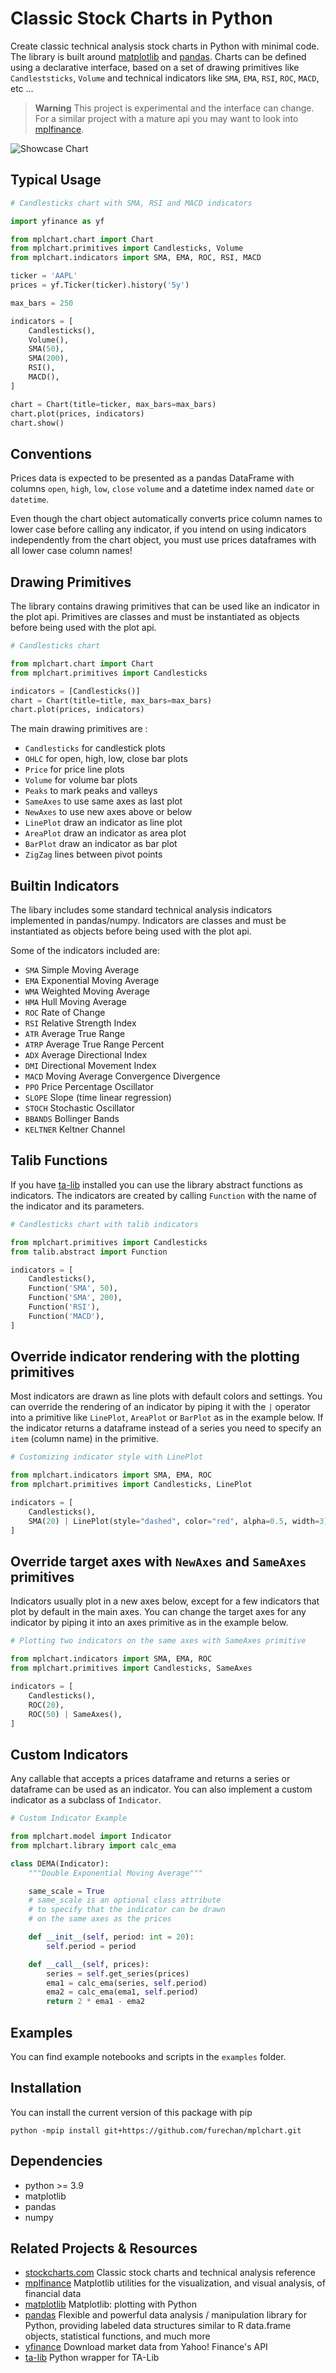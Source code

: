# Classic Stock Charts in Python


Create classic technical analysis stock charts in Python with minimal code.
The library is built around [matplotlib](https://github.com/matplotlib/matplotlib)
and [pandas](https://github.com/pandas-dev/pandas). 
Charts can be defined using a declarative interface,
based on a set of drawing primitives like `Candleststicks`, `Volume`
and technical indicators like `SMA`, `EMA`, `RSI`, `ROC`, `MACD`, etc ...


> **Warning**
> This project is experimental and the interface can change.
> For a similar project with a mature api you may want to look into
> [mplfinance](https://pypi.org/project/mplfinance/).


![Showcase Chart](/output/showcase.svg "Showcase")


## Typical Usage

```python
# Candlesticks chart with SMA, RSI and MACD indicators

import yfinance as yf

from mplchart.chart import Chart
from mplchart.primitives import Candlesticks, Volume
from mplchart.indicators import SMA, EMA, ROC, RSI, MACD

ticker = 'AAPL'
prices = yf.Ticker(ticker).history('5y')

max_bars = 250

indicators = [
    Candlesticks(),
    Volume(),
    SMA(50),
    SMA(200),
    RSI(),
    MACD(),
]

chart = Chart(title=ticker, max_bars=max_bars)
chart.plot(prices, indicators)
chart.show()
```


## Conventions

Prices data is expected to be presented as a pandas DataFrame
with columns `open`, `high`, `low`, `close` `volume`
and a datetime index named `date` or `datetime`.

Even though the chart object automatically converts price
column names to lower case before calling any indicator,
if you intend on using indicators independently from the chart object,
you must use prices dataframes with all lower case column names!



## Drawing Primitives

The library contains drawing primitives that can be used like an indicator in the plot api.
Primitives are classes and must be instantiated as objects before being used with the plot api.

```python
# Candlesticks chart 

from mplchart.chart import Chart
from mplchart.primitives import Candlesticks

indicators = [Candlesticks()]
chart = Chart(title=title, max_bars=max_bars)
chart.plot(prices, indicators)
```

The main drawing primitives are :
- `Candlesticks` for candlestick plots
- `OHLC` for open, high, low, close bar plots
- `Price` for price line plots
- `Volume` for volume bar plots
- `Peaks` to mark peaks and valleys
- `SameAxes` to use same axes as last plot
- `NewAxes` to use new axes above or below
- `LinePlot` draw an indicator as line plot
- `AreaPlot` draw an indicator as area plot
- `BarPlot` draw an indicator as bar plot
- `ZigZag` lines between pivot points




## Builtin Indicators

The libary includes some standard technical analysis indicators implemented in pandas/numpy.
Indicators are classes and must be instantiated as objects before being used with the plot api.

Some of the indicators included are:

- `SMA` Simple Moving Average
- `EMA` Exponential Moving Average
- `WMA` Weighted Moving Average
- `HMA` Hull Moving Average
- `ROC` Rate of Change
- `RSI` Relative Strength Index
- `ATR` Average True Range
- `ATRP` Average True Range Percent
- `ADX` Average Directional Index
- `DMI` Directional Movement Index
- `MACD` Moving Average Convergence Divergence
- `PPO` Price Percentage Oscillator 
- `SLOPE` Slope (time linear regression)
- `STOCH` Stochastic Oscillator
- `BBANDS` Bollinger Bands
- `KELTNER` Keltner Channel



## Talib Functions

If you have [ta-lib](https://github.com/mrjbq7/ta-lib) installed you can use the library abstract functions as indicators.
The indicators are created by calling `Function` with the name of the indicator and its parameters.

```python
# Candlesticks chart with talib indicators

from mplchart.primitives import Candlesticks
from talib.abstract import Function

indicators = [
    Candlesticks(),
    Function('SMA', 50),
    Function('SMA', 200),
    Function('RSI'),
    Function('MACD'),
]
```


## Override indicator rendering with the plotting primitives

Most indicators are drawn as line plots with default colors and settings. You can override the rendering of an indicator by piping it with the `|` operator into a primitive like `LinePlot`, `AreaPlot` or `BarPlot` as in the example below. If the indicator returns a dataframe instead of a series you need to specify an `item` (column name) in the primitive.


```python
# Customizing indicator style with LinePlot

from mplchart.indicators import SMA, EMA, ROC
from mplchart.primitives import Candlesticks, LinePlot

indicators = [
    Candlesticks(),
    SMA(20) | LinePlot(style="dashed", color="red", alpha=0.5, width=3)
]
```


## Override target axes with `NewAxes` and `SameAxes` primitives

Indicators usually plot in a new axes below, except for a few indicators that plot by default in the main axes. You can change the target axes for any indicator by piping it into an axes primitive as in the example below.

```python
# Plotting two indicators on the same axes with SameAxes primitive

from mplchart.indicators import SMA, EMA, ROC
from mplchart.primitives import Candlesticks, SameAxes

indicators = [
    Candlesticks(),
    ROC(20),
    ROC(50) | SameAxes(),
]
```


## Custom Indicators

Any callable that accepts a prices dataframe and returns a series or dataframe can be used as an indicator.
You can also implement a custom indicator as a subclass of `Indicator`.

```python
# Custom Indicator Example

from mplchart.model import Indicator
from mplchart.library import calc_ema

class DEMA(Indicator):
    """Double Exponential Moving Average"""

    same_scale = True
    # same_scale is an optional class attribute
    # to specify that the indicator can be drawn
    # on the same axes as the prices

    def __init__(self, period: int = 20):
        self.period = period

    def __call__(self, prices):
        series = self.get_series(prices)
        ema1 = calc_ema(series, self.period)
        ema2 = calc_ema(ema1, self.period)
        return 2 * ema1 - ema2
```



## Examples

You can find example notebooks and scripts in the `examples` folder. 

## Installation

You can install the current version of this package with pip

```console
python -mpip install git+https://github.com/furechan/mplchart.git
```

## Dependencies

- python >= 3.9
- matplotlib
- pandas
- numpy


## Related Projects & Resources
- [stockcharts.com](https://stockcharts.com/) Classic stock charts and technical analysis reference
- [mplfinance](https://pypi.org/project/mplfinance/) Matplotlib utilities for the visualization, and visual analysis, of financial data
- [matplotlib](https://github.com/matplotlib/matplotlib) Matplotlib: plotting with Python
- [pandas](https://github.com/pandas-dev/pandas) Flexible and powerful data analysis / manipulation library for Python, providing labeled data structures similar to R data.frame objects, statistical functions, and much more
- [yfinance](https://github.com/ranaroussi/yfinance) Download market data from Yahoo! Finance's API
- [ta-lib](https://github.com/mrjbq7/ta-lib) Python wrapper for TA-Lib
